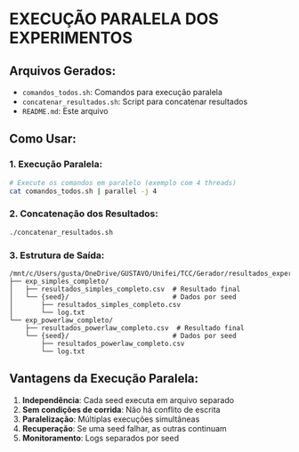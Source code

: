 # EXECUÇÃO PARALELA DOS EXPERIMENTOS

## Arquivos Gerados:

- `comandos_todos.sh`: Comandos para execução paralela
- `concatenar_resultados.sh`: Script para concatenar resultados
- `README.md`: Este arquivo

## Como Usar:

### 1. Execução Paralela:
```bash
# Execute os comandos em paralelo (exemplo com 4 threads)
cat comandos_todos.sh | parallel -j 4
```

### 2. Concatenação dos Resultados:
```bash
./concatenar_resultados.sh
```

### 3. Estrutura de Saída:
```
/mnt/c/Users/gusta/OneDrive/GUSTAVO/Unifei/TCC/Gerador/resultados_experimentos/
├── exp_simples_completo/
│   ├── resultados_simples_completo.csv  # Resultado final
│   └── {seed}/                          # Dados por seed
│       ├── resultados_simples_completo.csv
│       └── log.txt
└── exp_powerlaw_completo/
    ├── resultados_powerlaw_completo.csv  # Resultado final
    └── {seed}/                          # Dados por seed
        ├── resultados_powerlaw_completo.csv
        └── log.txt
```

## Vantagens da Execução Paralela:

1. **Independência**: Cada seed executa em arquivo separado
2. **Sem condições de corrida**: Não há conflito de escrita
3. **Paralelização**: Múltiplas execuções simultâneas
4. **Recuperação**: Se uma seed falhar, as outras continuam
5. **Monitoramento**: Logs separados por seed
